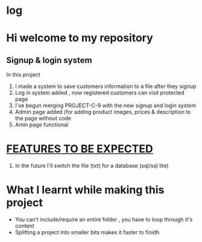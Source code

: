 # log

<h1>Hi welcome to my repository</h1>
<h2>Signup & login system</h2>
<P>In this project</p>
<ol>
<li>I made a system to save customers information to a file after they signup</li>
<li>Log in system added , now registered customers can visit protected page</li>
<li>I've begun merging PROJECT-C-9 with the new signup and login system</li>
<li>Admin page added (for adding product images, prices & description to the page without code</li>
<li>Amin page functional</li>
</ol>
<h1><u>FEATURES TO BE EXPECTED</u></h1>
<ol>
<li>In the future I'll switch the  file (txt) for a database (sql/sql lite)</li>
</ol>
<h1>What I learnt while making this project</h1>
<ul>
    <li>You can't include/require an entire folder , you have to loop through it's content</li>
    <li>Splitting a project into smaller bits makes it faster to finidh</li>
</ul>
